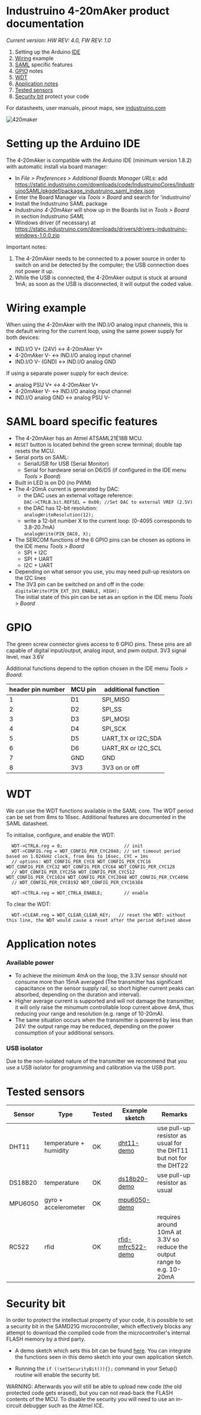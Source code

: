 # Industruino 4-20mAker product documentation

*Current version: HW REV: 4.0, FW REV: 1.0*

1. Setting up the Arduino [IDE](#setting-up-the-arduino-ide)
2. [Wiring](#wiring-example) example
3. [SAML](#saml-board-specific-features) specific features
4. [GPIO](#gpio) notes
5. [WDT](#wdt)
6. [Application notes](#application-notes)
7. [Tested sensors](#tested-sensors)
8. [Security bit](#security-bit) protect your code

For datasheets, user manuals, pinout maps, see [industruino.com](https://industruino.com/page/techcentre)

![420maker](https://industruino.com/website/image/product.template/89_9ad0531/image)


# Setting up the Arduino IDE

The 4-20mAker is compatible with the Arduino IDE (minimum version 1.8.2) with automatic install via board manager: 
* In *File > Preferences > Additional Boards Manager URLs:* add https://static.industruino.com/downloads/code/IndustruinoCores/IndustruinoSAML/pkgdef/package_industruino_saml_index.json 
* Enter the Board Manager via *Tools > Board* and search for 'industruino'
* Install the Industruino SAML package
* *Industruino 4-20mAker* will show up in the Boards list in *Tools > Board* in section *Industruino SAML*
* Windows driver (if necessary) at https://static.industruino.com/downloads/drivers/drivers-industruino-windows-1.0.0.zip

Important notes:
1. The 4-20mAker needs to be connected to a power source in order to switch on and be detected by the computer; the USB connection does not power it up.
2. While the USB is connected, the 4-20mAker output is stuck at around 1mA; as soon as the USB is disconnected, it will output the coded value. 


# Wiring example

When using the 4-20mAker with the IND.I/O analog input channels, this is the default wiring for the current loop, using the same power supply for both devices:
* IND.I/O V+ (24V) <-> 4-20mAker V+
* 4-20mAker V- <-> IND.I/O analog input channel
* IND.I/O V- (GND) <-> IND.I/O analog GND

If using a separate power supply for each device:
* analog PSU V+ <-> 4-20mAker V+
* 4-20mAker V- <-> IND.I/O analog input channel
* IND.I/O analog GND <-> analog PSU V-


# SAML board specific features

* The 4-20mAker has an Atmel ATSAML21E18B MCU.
* `RESET` button is located behind the green screw terminal; double tap resets the MCU.
* Serial ports on SAML:
  * SerialUSB for USB (Serial Monitor)
  * Serial for hardware serial on D6/D5 (if configured in the IDE menu *Tools > Board*)
* Built in LED is on D0 (no PWM)
* The 4-20mA current is generated by DAC:
  * the DAC uses an external voltage reference:   
  ```DAC->CTRLB.bit.REFSEL = 0x00; //Set DAC to external VREF (2.5V)```
  * the DAC has 12-bit resolution:   
  ```analogWriteResolution(12);```
  * write a 12-bit number X to the current loop: (0-4095 corresponds to 3.8-20.7mA)   
  ```analogWrite(PIN_DAC0, X);```
* The SERCOM functions of the 6 GPIO pins can be chosen as options in the IDE menu *Tools > Board*
  * SPI + I2C
  * SPI + UART
  * I2C + UART
* Depending on what sensor you use, you may need pull-up resistors on the I2C lines
* The 3V3 pin can be switched on and off in the code:  
```digitalWrite(PIN_EXT_3V3_ENABLE, HIGH);```  
  The initial state of this pin can be set as an option in the IDE menu *Tools > Board*


# GPIO

The green screw connector gives access to 6 GPIO pins. These pins are all capable of digital input/output, analog input, and pwm output. 3V3 signal level, max 3.6V

Additional functions depend to the option chosen in the IDE menu *Tools > Board*:

| header pin number	| MCU pin	| additional function |
| --- | --- | --- | 
| 1	| D1	| SPI_MISO  |
| 2	|	D2 | SPI_SS |
| 3	| D3	| SPI_MOSI |
| 4	| D4	| SPI_SCK |
| 5	| D5	| UART_TX or I2C_SDA |
| 6	| D6	| UART_RX or I2C_SCL|
| 7 | GND | GND | 
| 8 | 3V3 | 3V3 on or off | 


# WDT

We can use the WDT functions available in the SAML core. The WDT period can be set from 8ms to 16sec. Additional features are documented in the SAML datasheet.

To initialise, configure, and enable the WDT:
```
  WDT->CTRLA.reg = 0;                       // init
  WDT->CONFIG.reg = WDT_CONFIG_PER_CYC2048; // set timeout period based on 1.024kHz clock, from 8ms to 16sec, CYC = 1ms
  // options: WDT_CONFIG_PER_CYC8 WDT_CONFIG_PER_CYC16 WDT_CONFIG_PER_CYC32 WDT_CONFIG_PER_CYC64 WDT_CONFIG_PER_CYC128
  // WDT_CONFIG_PER_CYC256 WDT_CONFIG_PER_CYC512 WDT_CONFIG_PER_CYC1024 WDT_CONFIG_PER_CYC2048 WDT_CONFIG_PER_CYC4096
  // WDT_CONFIG_PER_CYC8192 WDT_CONFIG_PER_CYC16384

  WDT->CTRLA.reg = WDT_CTRLA_ENABLE;        // enable
```
To clear the WDT:
```
  WDT->CLEAR.reg = WDT_CLEAR_CLEAR_KEY;   // reset the WDT: without this line, the WDT would cause a reset after the period defined above
```


# Application notes


### Available power

* To achieve the minimum 4mA on the loop,  the 3.3V sensor should not consume more than 15mA averaged (The transmitter has significant capacitance on the sensor supply rail, so short higher current peaks can absorbed, depending on the duration and interval). 
* Higher average current is supported and will not damage the transmitter, it will only raise the minumum controllable loop current above 4mA, thus reducing your range and resolution (e.g. range of 10-20mA).
* The same situation occurs when the transmitter is powered by less than 24V: the output range may be reduced, depending on the power consumption of your additional sensors.

### USB isolator

Due to the non-isolated nature of the transmitter we recommend that you use a USB isolator for programming and calibration via the USB port.


# Tested sensors

Sensor | Type | Tested | Example sketch |Remarks
--- | --- | --- | --- | ---
DHT11 | temperature + humidity | OK | [dht11-demo](https://github.com/Industruino/democode/blob/master/420mAker/dht11-demo/dht11-demo.ino) | use pull-up resistor as usual for the DHT11 but not for the DHT22
DS18B20 | temperature | OK | [ds18b20-demo](https://github.com/Industruino/democode/blob/master/420mAker/ds18b20-demo/ds18b20-demo.ino) | use pull-up resistor as usual
MPU6050 | gyro + accelerometer | OK | [mpu6050-demo](https://github.com/Industruino/democode/blob/master/420mAker/mpu6050-demo/mpu6050-demo.ino) |
RC522 | rfid | OK | [rfid-mfrc522-demo](https://github.com/Industruino/democode/blob/master/420mAker/rfid-mfrc522-demo/rfid-mfrc522-demo.ino) | requires around 10mA at 3.3V so reduce the output range to e.g. 10-20mA

# Security bit

In order to protect the intellectual property of your code, it is possible to set a security bit in the SAMD21G microcontroller, which effectively blocks any attempt to download the compiled code from the microcontroller's internal FLASH memory by a third party. 

* A demo sketch which sets this bit can be found [here](https://github.com/Industruino/democode/tree/master/SAML21B_SecurityBit). You can integrate the functions seen in this demo  sketch into your own application sketch. 

* Running the ```if (!setSecurityBit()){};``` command in your Setup() routine will enable the security bit. 

WARNING: Afterwards you will still be able to upload new code (the old protected code gets erased), but you can not read-back the FLASH contents of the MCU. To disable the security you will need to use an in-circuit debugger such as the Atmel ICE.
